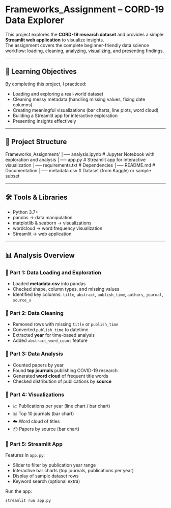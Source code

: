 # Frameworks_Assignment – CORD-19 Data Explorer

This project explores the **CORD-19 research dataset** and provides a simple **Streamlit web application** to visualize insights.  
The assignment covers the complete beginner-friendly data science workflow: loading, cleaning, analyzing, visualizing, and presenting findings.

---

## 🚀 Learning Objectives

By completing this project, I practiced:

- Loading and exploring a real-world dataset
- Cleaning messy metadata (handling missing values, fixing date columns)
- Creating meaningful visualizations (bar charts, line plots, word cloud)
- Building a Streamlit app for interactive exploration
- Presenting insights effectively

---

## 📂 Project Structure

Frameworks_Assignment/
│── analysis.ipynb # Jupyter Notebook with exploration and analysis
│── app.py # Streamlit app for interactive visualization
│── requirements.txt # Dependencies
│── README.md # Documentation
│── metadata.csv # Dataset (from Kaggle) or sample subset


---

## 🛠️ Tools & Libraries

- Python 3.7+
- pandas → data manipulation  
- matplotlib & seaborn → visualizations  
- wordcloud → word frequency visualization  
- Streamlit → web application  

---

## 📊 Analysis Overview

### 🔹 Part 1: Data Loading and Exploration
- Loaded **metadata.csv** into pandas  
- Checked shape, column types, and missing values  
- Identified key columns: `title`, `abstract`, `publish_time`, `authors`, `journal`, `source_x`

### 🔹 Part 2: Data Cleaning
- Removed rows with missing `title` or `publish_time`  
- Converted `publish_time` to datetime  
- Extracted **year** for time-based analysis  
- Added `abstract_word_count` feature  

### 🔹 Part 3: Data Analysis
- Counted papers by year  
- Found **top journals** publishing COVID-19 research  
- Generated **word cloud** of frequent title words  
- Checked distribution of publications by **source**  

### 🔹 Part 4: Visualizations
- 📈 Publications per year (line chart / bar chart)  
- 📊 Top 10 journals (bar chart)  
- ☁️ Word cloud of titles  
- 📦 Papers by source (bar chart)  

### 🔹 Part 5: Streamlit App
Features in `app.py`:
- Slider to filter by publication year range  
- Interactive bar charts (top journals, publications per year)  
- Display of sample dataset rows  
- Keyword search (optional extra)  

Run the app:
```bash
streamlit run app.py
